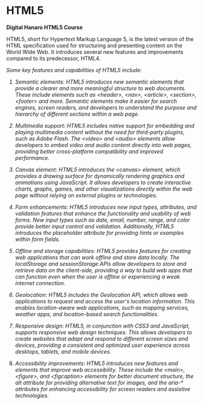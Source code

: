 # HTML5

<strong>Digital Hanaro HTML5 Course</strong>

HTML5, short for Hypertext Markup Language 5, is the latest version of the HTML specification used for structuring and presenting content on the World Wide Web. It introduces several new features and improvements compared to its predecessor, HTML4.

<i>Some key features and capabilities of HTML5 include:

1. Semantic elements: HTML5 introduces new semantic elements that provide a clearer and more meaningful structure to web documents. These include elements such as &lt;header&gt;, &lt;nav&gt;, &lt;article&gt;, &lt;section&gt;, &lt;footer&gt; and more. Semantic elements make it easier for search engines, screen readers, and developers to understand the purpose and hierarchy of different sections within a web page.

2. Multimedia support: HTML5 includes native support for embedding and playing multimedia content without the need for third-party plugins, such as Adobe Flash. The &lt;video&gt; and &lt;audio&gt; elements allow developers to embed video and audio content directly into web pages, providing better cross-platform compatibility and improved performance.

3. Canvas element: HTML5 introduces the &lt;canvas&gt; element, which provides a drawing surface for dynamically rendering graphics and animations using JavaScript. It allows developers to create interactive charts, graphs, games, and other visualizations directly within the web page without relying on external plugins or technologies.

4. Form enhancements: HTML5 introduces new input types, attributes, and validation features that enhance the functionality and usability of web forms. New input types such as date, email, number, range, and color provide better input control and validation. Additionally, HTML5 introduces the placeholder attribute for providing hints or examples within form fields.

5. Offline and storage capabilities: HTML5 provides features for creating web applications that can work offline and store data locally. The localStorage and sessionStorage APIs allow developers to store and retrieve data on the client-side, providing a way to build web apps that can function even when the user is offline or experiencing a weak internet connection.

6. Geolocation: HTML5 includes the Geolocation API, which allows web applications to request and access the user's location information. This enables location-aware web applications, such as mapping services, weather apps, and location-based search functionalities.

7. Responsive design: HTML5, in conjunction with CSS3 and JavaScript, supports responsive web design techniques. This allows developers to create websites that adapt and respond to different screen sizes and devices, providing a consistent and optimized user experience across desktops, tablets, and mobile devices.

8. Accessibility improvements: HTML5 introduces new features and elements that improve web accessibility. These include the &lt;main&gt;, &lt;figure&gt;, and &lt;figcaption&gt; elements for better document structure, the alt attribute for providing alternative text for images, and the aria-* attributes for enhancing accessibility for screen readers and assistive technologies.</i>
